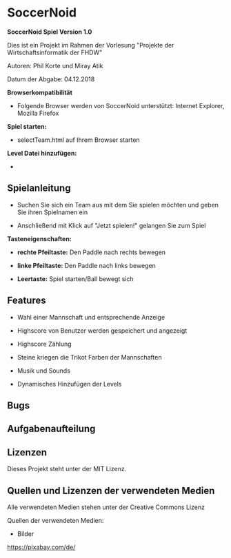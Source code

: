 # SoccerNoid

**SoccerNoid Spiel Version 1.0**

Dies ist ein Projekt im Rahmen der Vorlesung "Projekte der Wirtschaftsinformatik der FHDW"

Autoren: Phil Korte und Miray Atik

Datum der Abgabe: 04.12.2018

**Browserkompatibilität**

- Folgende Browser werden von SoccerNoid unterstützt: Internet Explorer, Mozilla Firefox

**Spiel starten:**

- selectTeam.html auf Ihrem Browser starten 

**Level Datei hinzufügen:**

- 

## Spielanleitung

- Suchen Sie sich ein Team aus mit dem Sie spielen möchten und geben Sie ihren Spielnamen ein

- Anschließend mit Klick auf "Jetzt spielen!" gelangen Sie zum Spiel

**Tasteneigenschaften:**

- **rechte Pfeiltaste:** Den Paddle nach rechts bewegen

- **linke Pfeiltaste:** Den Paddle nach links bewegen

- **Leertaste:** Spiel starten/Ball bewegt sich


## Features

- Wahl einer Mannschaft und entsprechende Anzeige 

- Highscore von Benutzer werden gespeichert und angezeigt

- Highscore Zählung

- Steine kriegen die Trikot Farben der Mannschaften 

- Musik und Sounds

- Dynamisches Hinzufügen der Levels


## Bugs

## Aufgabenaufteilung

## Lizenzen

Dieses Projekt steht unter der MIT Lizenz.

## Quellen und Lizenzen der verwendeten Medien

Alle verwendeten Medien stehen unter der Creative Commons Lizenz

Quellen der verwendeten Medien:

- Bilder

https://pixabay.com/de/





